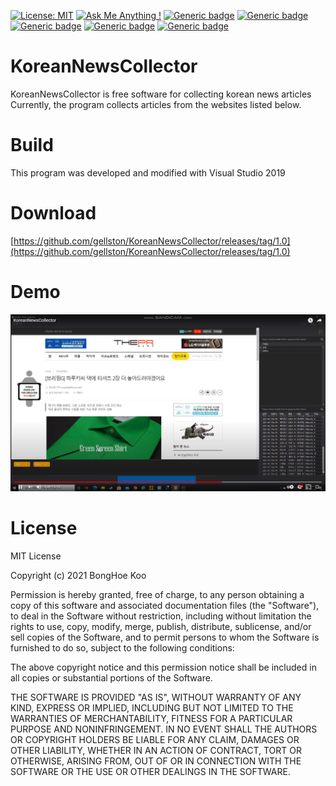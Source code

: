 [![License: MIT](https://img.shields.io/badge/License-MIT-yellow.svg)](https://opensource.org/licenses/MIT)
[![Ask Me Anything !](https://img.shields.io/badge/Ask%20me-anything-1abc9c.svg)](https://github.com/gellston/gellston/issues)
[![Generic badge](https://img.shields.io/badge/Build-Pass-green)](https://github.com/gellston/Spider-IPC/releases/tag/1.0)
[![Generic badge](https://img.shields.io/badge/Visual%20Studio-2019-green)](https://github.com)
[![Generic badge](https://img.shields.io/badge/Linker-v142-green)](https://github.com)
[![Generic badge](https://img.shields.io/badge/OS-Windows7-blue)](https://github.com)
[![Generic badge](https://img.shields.io/badge/OS-Windows10-blue)](https://github.com)


# KoreanNewsCollector
KoreanNewsCollector is free software for collecting korean news articles <br>
Currently, the program collects articles from the websites listed below.

# Build
This program was developed and modified with Visual Studio 2019 <br>

# Download
[https://github.com/gellston/KoreanNewsCollector/releases/tag/1.0](https://github.com/gellston/KoreanNewsCollector/releases/tag/1.0)

# Demo
[![IMAGE ALT TEXT HERE](https://github.com/gellston/KoreanNewsCollector/blob/main/screenshot/screenshow.png)](https://www.youtube.com/watch?v=O8Ih1DSBUlQ)


# License 
MIT License

Copyright (c) 2021 BongHoe Koo

Permission is hereby granted, free of charge, to any person obtaining a copy
of this software and associated documentation files (the "Software"), to deal
in the Software without restriction, including without limitation the rights
to use, copy, modify, merge, publish, distribute, sublicense, and/or sell
copies of the Software, and to permit persons to whom the Software is
furnished to do so, subject to the following conditions:

The above copyright notice and this permission notice shall be included in all
copies or substantial portions of the Software.

THE SOFTWARE IS PROVIDED "AS IS", WITHOUT WARRANTY OF ANY KIND, EXPRESS OR
IMPLIED, INCLUDING BUT NOT LIMITED TO THE WARRANTIES OF MERCHANTABILITY,
FITNESS FOR A PARTICULAR PURPOSE AND NONINFRINGEMENT. IN NO EVENT SHALL THE
AUTHORS OR COPYRIGHT HOLDERS BE LIABLE FOR ANY CLAIM, DAMAGES OR OTHER
LIABILITY, WHETHER IN AN ACTION OF CONTRACT, TORT OR OTHERWISE, ARISING FROM,
OUT OF OR IN CONNECTION WITH THE SOFTWARE OR THE USE OR OTHER DEALINGS IN THE
SOFTWARE.

